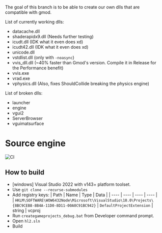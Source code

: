 The goal of this branch is to be able to create our own dlls that are compatible with gmod.

List of currently working dlls:
- datacache.dll
- shaderapidx9.dll (Needs further testing)
- icudt.dll (IDK what it even does xd)
- icudt42.dll (IDK what it even does xd)
- unicode.dll
- vstdlist.dll (only with `-noasync`)
- vvis_dll.dll (~40% faster than Gmod's version. Compile it in Release for the Performance benefit)
- vvis.exe
- vrad.exe
- vphysics.dll (Also, fixes ShouldCollide breaking the physics engine)

List of broken dlls:
- launcher
- engine
- vgui2
- ServerBrowser
- vguimatsurface

# Source engine

![CI](https://github.com/Source-Authors/obsolete-source-engine/actions/workflows/build.yml/badge.svg?branch=master)

## How to build

* [windows] Visual Studio 2022 with v143+ platform toolset.
* Use `git clone --recurse-submodules`
* Add registry keys:
  | Path                        | Name  | Type | Data |
  | ----                        | ----  | ---- | ---- |
  | `HKLM\SOFTWARE\WOW6432Node\Microsoft\VisualStudio\10.0\Projects\{8BC9CEB8-8B4A-11D0-8D11-00A0C91BC942}` | `DefaultProjectExtension` | string | vcproj
* Run `creategameprojects_debug.bat` from Developer command prompt.
* Open `hl2.sln`
* Build
